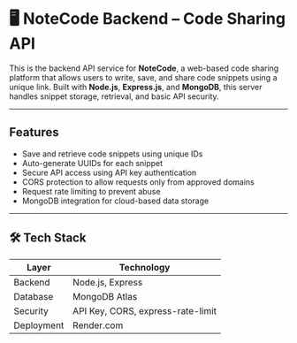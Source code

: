 # 🖥️ NoteCode Backend – Code Sharing API

This is the backend API service for **NoteCode**, a web-based code sharing platform that allows users to write, save, and share code snippets using a unique link. Built with **Node.js**, **Express.js**, and **MongoDB**, this server handles snippet storage, retrieval, and basic API security.

---

## Features

- Save and retrieve code snippets using unique IDs
- Auto-generate UUIDs for each snippet
- Secure API access using API key authentication
- CORS protection to allow requests only from approved domains
- Request rate limiting to prevent abuse
- MongoDB integration for cloud-based data storage

---

## 🛠️ Tech Stack

| Layer      | Technology                        |
| ---------- | --------------------------------- |
| Backend    | Node.js, Express                  |
| Database   | MongoDB Atlas                     |
| Security   | API Key, CORS, express-rate-limit |
| Deployment | Render.com                        |
